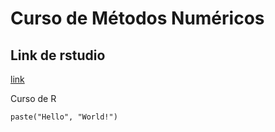 # Curso de Métodos Numéricos

## Link de rstudio 
[link](https://rstudio.com/resources/cheatsheets/) 


Curso de R 
```{r} 
paste("Hello", "World!") 
``` 
